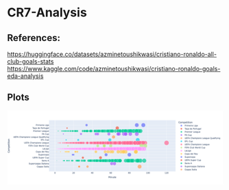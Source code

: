 # CR7-Analysis

## References:
https://huggingface.co/datasets/azminetoushikwasi/cristiano-ronaldo-all-club-goals-stats
https://www.kaggle.com/code/azminetoushikwasi/cristiano-ronaldo-goals-eda-analysis

## Plots
![](./newplot.png)
